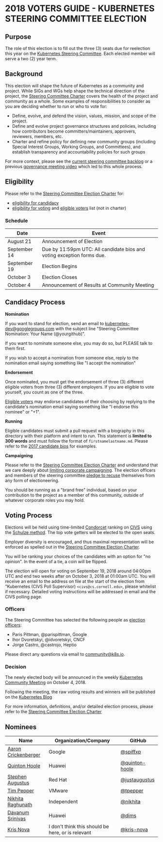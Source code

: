 # 2018 VOTERS GUIDE - KUBERNETES STEERING COMMITTEE ELECTION

## Purpose

The role of this election is to fill out the three (3) seats due for
reelection this year on the [Kubernetes Steering Committee]. Each elected
member will serve a two (2) year term.

## Background

This election will shape the future of Kubernetes as a community and project.
While SIGs and WGs help shape the technical direction of the project, the
[Steering Committee Charter] covers the health of the project and community
as a whole. Some examples of responsibilities to consider as you are deciding
whether to run or who to vote for:

- Define, evolve, and defend the vision, values, mission, and scope of the
  project.
- Define and evolve project governance structures and policies, including how
  contributors become committers/maintainers, approvers, reviewers, members,
  etc.
- Charter and refine policy for defining new community groups (including
  Special Interest Groups, Working Groups, and Committees), and establish
  transparency and accountability policies for such groups

For more context, please see the [current steering committee backlog] or a
previous [governance meeting video] which led to this whole process.

## Eligibility

Please refer to the [Steering Committee Election Charter] for:

- [eligibility for candidacy]
- [eligibility for voting] and [eligible voters] list (not in charter)

### Schedule

| Date         | Event                    |
| ------------ | ------------------------ |
| August 21    | Announcement of Election |
| September 14 | Due by 11:59pm UTC: All candidate bios and voting exception forms due. |
| September 19 | Election Begins |
| October 3    | Election Closes |
| October 4    | Announcement of Results at Community Meeting |

## Candidacy Process

**Nomination**

If you want to stand for election, send an email to kubernetes-dev@googlegroups.com
with the subject line "Steering Committee Nomination: Your Name (@yourgithub)".

If you want to nominate someone else, you may do so, but PLEASE talk to them
first.

If you wish to accept a nomination from someone else, reply to the nomination
email saying something like "I accept the nomination"

**Endorsement**

Once nominated, you must get the endorsement of three (3) different eligible
voters from three (3) different employers.  If you are eligible to vote
yourself, you count as one of the three.

[Eligible voters] may endorse candidates of their choosing by replying to the
candidate's nomination email saying something like "I endorse this nominee"
or "+1".

**Running**

Eligible candidates must submit a pull request with a biography in this
directory with their platform and intent to run. This statement is
**limited to 300 words** and must follow the format of `firstnamelastname.md`.
Please refer to the [2017 candidate bios] for examples.

**Campaigning**

Please refer to the [Steering Committee Election Charter] and understand
that we care deeply about [limiting corporate campaigning]. The election
officers and members of the steering committee [pledge to recuse] themselves
from any form of electioneering.

You should be running as a "brand free" individual, based on your contribution
to the project as a member of this community, outside of whatever corporate
roles you may hold.

## Voting Process

Elections will be held using time-limited [Condorcet] ranking on [CIVS]
using the [Schulze method]. The top vote getters will be elected to the open
seats.

Employer diversity is encouraged, and thus maximal representation will be
enforced as spelled out in the [Steering Committee Election Charter].

You will be ranking your choices of the candidates with an option for
"no opinion". In the event of a tie, a coin will be flipped.

The election will open for voting on September 19, 2018 around 04:00pm UTC and
end two weeks after on October 3, 2018 at 01:00am UTC. You will receive an
email to the address on file at the start of the election from "Kubernetes (CIVS Poll Supervisor) `<civs@cs.cornell.edu>`, please whitelist if necessary. Detailed voting instructions will be addressed in email and the CIVS polling page.

### Officers

The Steering Committee has selected the following people as [election officers]:
- Paris Pittman, @parispittman, Google
- Ihor Dvoretskyi, @idvoretskyi, CNCF
- Jorge Castro, @castrojo, Heptio

Please direct any questions via email to <community@k8s.io>.

### Decision

The newly elected body will be announced in the weekly [Kubernetes Community Meeting]
on October 4, 2018.

Following the meeting, the raw voting results and winners will be published on the
[Kubernetes Blog]

For more information, definitions, and/or detailed election process, please refer to
the [Steering Committee Election Charter]

## Nominees

Name | Organization/Company | GitHub
--- | --- | -- |
[Aaron Crickenberger](aaroncrickenberger.md) | Google | [@spiffxp](https://github.com/spiffxp) |
[Quinton Hoole](quintonhoole.md) | Huawei | [@quinton-hoole](https://github.com/quinton-hoole) |
| [Stephen Augustus](stephenaugustus.md) | Red Hat | [@justaugustus](https://github.com/justaugustus) |
[Tim Pepper](timpepper.md) | VMware | [@tpepper](https://github.com/tpepper) |
[Nikhita Raghunath](nikhitaraghunath.md) | Independent | [@nikhita](https://github.com/nikhita) |
[Davanum Srinivas](davanumsrinivas.md) | Huawei | [@dims](https://github.com/dims) |
[Kris Nova](krisnova.md) | I don't think this should be here, or is relevant | [@kris-nova](https://github.com/kris-nova) |

[Kubernetes Steering Committee]: https://github.com/kubernetes/steering
[Steering Committee Charter]: https://github.com/kubernetes/steering/blob/master/charter.md
[current steering committee backlog]: https://github.com/kubernetes/steering/projects/1
[governance meeting video]: https://www.youtube.com/watch?v=ltRKXLl0RaE&list=PL69nYSiGNLP1pkHsbPjzAewvMgGUpkCnJ&index=23

[Steering Committee Election Charter]: https://git.k8s.io/steering/elections.md
[eligibility for voting]: https://github.com/kubernetes/steering/blob/master/elections.md#elegibility-for-voting
[eligibility for candidacy]: https://github.com/kubernetes/steering/blob/master/elections.md#elegibility-for-candidacy
[limiting corporate campaigning]: https://github.com/kubernetes/steering/blob/master/elections.md#limiting-corporate-campaigning
[pledge to recuse]: https://github.com/kubernetes/steering/blob/master/elections.md#steering-committee-and-election-officer-recusal

[Condorcet]: https://en.wikipedia.org/wiki/Condorcet_method
[CIVS]: http://civs.cs.cornell.edu/
[Schulze method]: https://en.wikipedia.org/wiki/Schulze_method

[2017 candidate bios]: https://github.com/kubernetes/community/tree/master/events/elections/2017
[election officers]: https://github.com/kubernetes/community/tree/master/events/elections#election-officers
[Kubernetes Community Meeting]: https://github.com/kubernetes/community/blob/master/events/community-meeting.md
[Kubernetes Blog]: http://blog.kubernetes.io/
[eligible voters]: https://github.com/kubernetes/community/blob/master/events/elections/2018/voters.md
